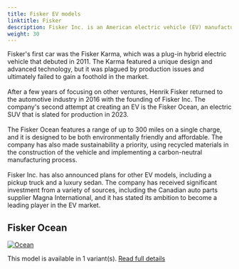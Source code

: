 ```yaml
---
title: Fisker EV models
linktitle: Fisker
description: Fisker Inc. is an American electric vehicle (EV) manufacturer that was founded in 2016 by Henrik Fisker, a well-known automotive designer. The company is based in Manhattan Beach, California, and is focused on creating sustainable, electric mobility solutions.
weight: 30
---
```

Fisker's first car was the Fisker Karma, which was a plug-in hybrid electric vehicle that debuted in 2011. The Karma featured a unique design and advanced technology, but it was plagued by production issues and ultimately failed to gain a foothold in the market.<br /> </br>After a few years of focusing on other ventures, Henrik Fisker returned to the automotive industry in 2016 with the founding of Fisker Inc. The company's second attempt at creating an EV is the Fisker Ocean, an electric SUV that is slated for production in 2023.<br /><br/>The Fisker Ocean features a range of up to 300 miles on a single charge, and it is designed to be both environmentally friendly and affordable. The company has also made sustainability a priority, using recycled materials in the construction of the vehicle and implementing a carbon-neutral manufacturing process.<br /><br/> Fisker Inc. has also announced plans for other EV models, including a pickup truck and a luxury sedan. The company has received significant investment from a variety of sources, including the Canadian auto parts supplier Magna International, and it has stated its ambition to become a leading player in the EV market.


## Fisker Ocean

[![Ocean](https://media.evkx.net/multimedia/models/fisker/ocean/ocean_extreme/main_1_st.jpg)](ocean)

This model is available in 1 variant(s). 
[Read full details](ocean/)

